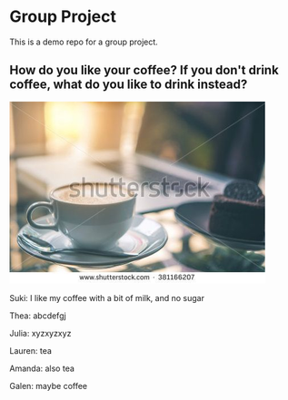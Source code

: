 # Group Project
This is a demo repo for a group project.

## How do you like your coffee? If you don't drink coffee, what do you like to drink instead?
![coffee](coffee.jpg)


Suki: I like my coffee with a bit of milk, and no sugar

Thea: abcdefgj

Julia: xyzxyzxyz

Lauren: tea

Amanda: also tea

Galen: maybe coffee
